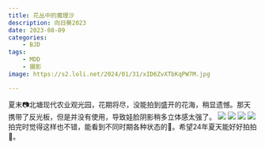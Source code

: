 ```yaml
---
title: 花丛中的魔理沙
description: 向日葵2023
date: 2023-08-09
categories:
    - BJD
tags:
    - MDD
    - 摄影
image: https://s2.loli.net/2024/01/31/xID6ZvXTbKqPW7M.jpg

---
```


夏末📷北塘现代农业观光园，花期将尽，没能拍到盛开的花海，稍显遗憾。那天携带了反光板，但是并没有使用，导致娃脸阴影稍多立体感太强了。
![](https://s2.loli.net/2024/01/31/7wqjZGoaRrkT8mO.jpg)
![](https://s2.loli.net/2024/01/31/xID6ZvXTbKqPW7M.jpg)
![](https://s2.loli.net/2024/02/01/tsZCl4gipTUek1c.jpg)
![](https://s2.loli.net/2024/02/01/vlyqGf5wpUcBEbO.jpg)
拍完时觉得这样也不错，能看到不同时期各种状态的🌻。希望24年夏天能好好拍拍🌻。
